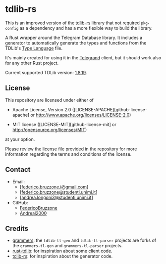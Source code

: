 # tdlib-rs

This is an improved version of the [tdlib-rs](https://github.com/paper-plane-developers/tdlib-rs) library that not required `pkg-config` as a dependency and has a more flexible way to build the library.

A Rust wrapper around the Telegram Database library. It includes a generator to automatically generate the types and functions from the TDLib's [Type Language](https://core.telegram.org/mtproto/TL) file.

It's mainly created for using it in the [Telegrand](https://github.com/melix99/telegrand) client, but it should work also for any other Rust project.

Current supported TDLib version: [1.8.19](https://github.com/tdlib/td/commit/2589c3fd46925f5d57e4ec79233cd1bd0f5d0c09).

## License

This repository are licensed under either of

* Apache License, Version 2.0 ([LICENSE-APACHE][github-license-apache] or http://www.apache.org/licenses/LICENSE-2.0)

* MIT license ([LICENSE-MIT][github-license-mit] or http://opensource.org/licenses/MIT)

at your option.

Please review the license file provided in the repository for more information regarding the terms and conditions of the license.

## Contact

- Email:
  - [federico.bruzzone.i@gmail.com]
  - [federico.bruzzone@studenti.unimi.it]
  - [andrea.longoni3@studenti.unimi.it]
- GitHub:
  - [FedericoBruzzone](https://github.com/FedericoBruzzone)
  - [Andreal2000](https://github.com/Andreal2000)

## Credits

- [grammers](https://github.com/Lonami/grammers): the `tdlib-tl-gen` and `tdlib-tl-parser` projects are forks of the `grammers-tl-gen` and `grammers-tl-parser` projects.
- [rust-tdlib](https://github.com/aCLr/rust-tdlib): for inspiration about some client code.
- [tdlib-rs](https://github.com/paper-plane-developers/tdlib-rs): for inspiration about the generator code.

